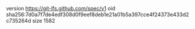 version https://git-lfs.github.com/spec/v1
oid sha256:7d0a7f7de4edf308d0f9eef8deb1e21a01b5a397cce4f24373e433d2c735264d
size 1582
